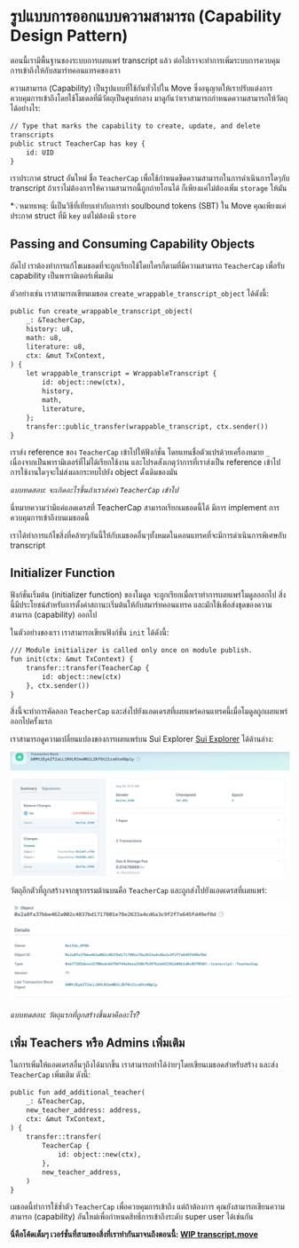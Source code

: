 # รูปแบบการออกแบบความสามารถ (Capability Design Pattern)

ตอนนี้เรามีพื้นฐานของระบบการเผยแพร่ transcript แล้ว ต่อไปเราจะทำการเพิ่มระบบการควบคุมการเข้าถึงให้กับสมาร์ทคอนแทรคของเรา

ความสามารถ (Capability) เป็นรูปแบบที่ใช้กันทั่วไปใน Move ซึ่งอนุญาตให้เราปรับแต่งการควบคุมการเข้าถึงโดยใช้โมเดลที่มีวัตถุเป็นศูนย์กลาง มาดูกันว่าเราสามารถกำหนดความสามารถให้วัตถุได้อย่างไร:

```move
// Type that marks the capability to create, update, and delete transcripts
public struct TeacherCap has key {
    id: UID
}
```

เราประกาศ struct อันใหม่ ชื่อ `TeacherCap` เพื่อใช้กำหนดขีดความสามารถในการดำเนินการใดๆกับ transcript ถ้าเราไม่ต้องการให้ความสามารถนี้ถูกถ่ายโอนได้ ก็เพียงแค่ไม่ต้องเพิ่ม `storage` ให้มัน

*💡หมายเหตุ: นี่เป็นวิธีที่เทียบเท่ากับการทำ soulbound tokens (SBT) ใน Move คุณเพียงแค่ประกาศ struct ที่มี `key` แต่ไม่ต้องมี `store`

## Passing and Consuming Capability Objects

ถัดไป เราต้องทำการแก้ไขเมธอดที่จะถูกเรียกใช้โดยใครก็ตามที่มีความสามารถ `TeacherCap` เพื่อรับ capability เป็นพารามิเตอร์เพิ่มเติม

ตัวอย่างเช่น เราสามารถเขียนเมธอด `create_wrappable_transcript_object` ได้ดังนี้:

```move
public fun create_wrappable_transcript_object(
    _: &TeacherCap,
    history: u8,
    math: u8,
    literature: u8,
    ctx: &mut TxContext,
) {
    let wrappable_transcript = WrappableTranscript {
        id: object::new(ctx),
        history,
        math,
        literature,
    };
    transfer::public_transfer(wrappable_transcript, ctx.sender())
}
```

เราส่ง reference ของ `TeacherCap` เข้าไปให้ฟังก์ชั่น โดยแทนชื่อตัวแปรด้วยเครื่องหมาย `_` เนื่องจากเป็นพารามิเตอร์ที่ไม่ได้เรียกใช้งาน และโปรดสังเกตุว่าการที่เราส่งเป็น reference เข้าไป การใช้งานใดๆจะไม่ส่งผลกระทบไปยัง object ดั้งเดิมของมัน

*แบบทดสอบ: จะเกิดอะไรขึ้นถ้าเราส่งค่า `TeacherCap` เข้าไป*

นี่หมายความว่ามีแค่แอดเดรสที่ TeacherCap สามารถเรียกเมธอดนี้ได้ มีการ implement การควบคุมการเข้าถึงบนเมธอดนี้

เราได้ทำการแก้ไขสิ่งที่คล้ายๆกันนี้ให้กับเมธอดอื่นๆทั้งหมดในคอนแทรคที่จะมีการดำเนินการพิเศษกับ transcript

## Initializer Function

ฟังก์ชั่นเริ่มต้น (initializer function) ของโมดูล จะถูกเรียกเมื่อเราทำการเผยแพร่โมดูลออกไป สิ่งนี้มีประโยชน์สำหรับการตั้งค่าสถานะเริ่มต้นให้กับสมาร์ทคอนแทรค และมักใช้เพื่อส่งชุดของความสามารถ (capability) ออกไป

ในตัวอย่างของเรา เราสามารถเขียนฟังก์ชั่น `init` ได้ดังนี้:

```move
/// Module initializer is called only once on module publish.
fun init(ctx: &mut TxContext) {
    transfer::transfer(TeacherCap {
        id: object::new(ctx)
    }, ctx.sender())
}
```

สิ่งนี้จะทำการคัดลอก `TeacherCap` และส่งไปยังแอดเดรสที่เผยแพร่คอนแทรคนี้เมื่อโมดูลถูกเผยแพร่ออกไปครั้งแรก

เราสามารถดูความเปลี่ยนแปลงของการเผยแพร่บน Sui Explorer [Sui Explorer](../../unit-one/lessons/6_hello_world.md#viewing-the-object-with-sui-explorer) ได้ด้านล่าง:

![Publish Output](../images/publish.png)

วัตถุอีกตัวที่ถูกสร้างจากธุรกรรมด้านบนคือ `TeacherCap` และถูกส่งไปยังแอดเดรสที่เผยแพร่:

![Teacher Cap](../images/teachercap.png)

*แบบทดสอบ: วัตถุแรกที่ถูกสร้างขึ้นมาคืออะไร?*

## เพิ่ม Teachers หรือ Admins เพิ่มเติม

ในการเพิ่มให้แอดเดรสอื่นๆถึงได้มากขึ้น เราสามารถทำได้ง่ายๆโดยเขียนเมธอดสำหรับสร้าง และส่ง `TeacherCap` เพิ่มเติม ดังนี้:

```move
public fun add_additional_teacher(
    _: &TeacherCap,
    new_teacher_address: address,
    ctx: &mut TxContext,
) {
    transfer::transfer(
        TeacherCap {
            id: object::new(ctx),
        },
        new_teacher_address,
    )
}
```

เมธอดนี้ทำการใช้ซ้ำตัว `TeacherCap` เพื่อควบคุมการเข้าถึง แต่ถ้าต้องการ คุณยังสามารถเขียนความสามารถ (capability) อันใหม่เพื่อกำหนดสิทธิ์การเข้าถึงระดับ super user ได้เช่นกัน

**นี่คือโค้ดเต็มๆ เวอร์ชั่นที่สามของสิ่งที่เราทำกันมาจนถึงตอนนี้: [WIP transcript.move](../example_projects/transcript/sources/transcript_3.move_wip)**
